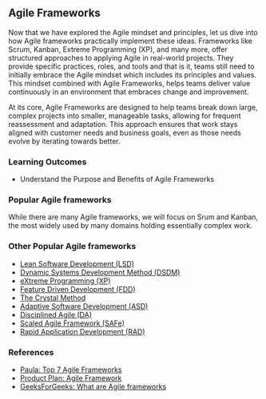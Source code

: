 ## Agile Frameworks

Now that we have explored the Agile mindset and principles, let us dive into how Agile frameworks practically implement these ideas. Frameworks like Scrum, Kanban, Extreme Programming (XP), and many more, offer structured approaches to applying Agile in real-world projects. They provide specific practices, roles, and tools and that is it, teams still need to initially embrace the Agile mindset which includes its principles and values. This mindset combined with Agile Frameworks, helps teams deliver value continuously in an environment that embraces change and improvement.

At its core, Agile Frameworks are designed to help teams break down large, complex projects into smaller, manageable tasks, allowing for frequent reassessment and adaptation. This approach ensures that work stays aligned with customer needs and business goals, even as those needs evolve by iterating towards better.

### Learning Outcomes

- Understand the Purpose and Benefits of Agile Frameworks

### Popular Agile frameworks

While there are many Agile frameworks, we will focus on Srum and Kanban, the most widely used by many domains holding essentially complex work.

### Other Popular Agile frameworks

- [Lean Software Development (LSD)](https://www.techtarget.com/searchsoftwarequality/definition/lean-programming)
- [Dynamic Systems Development Method (DSDM)](https://www.geeksforgeeks.org/dynamic-systems-development-method-dsdm/)
- [eXtreme Programming (XP)](http://www.extremeprogramming.org/)
- [Feature Driven Development (FDD)](https://agilemodeling.com/essays/fdd.htm)
- [The Crystal Method](https://www.geeksforgeeks.org/crystal-methods-in-agile-development-framework/)
- [Adaptive Software Development (ASD)](https://www.geeksforgeeks.org/adaptive-software-development-asd/)
- [Disciplined Agile (DA)](https://www.geeksforgeeks.org/disciplined-agile-delivery-dad-in-software-engineering/)
- [Scaled Agile Framework (SAFe)](https://www.geeksforgeeks.org/safe-scaled-agile-framework/)
- [Rapid Application Development (RAD)](https://www.geeksforgeeks.org/software-engineering-rapid-application-development-model-rad/)

### References

- [Paula: Top 7 Agile Frameworks](https://premieragile.com/types-of-agile-frameworks/)
- [Product Plan: Agile Framework](https://www.productplan.com/glossary/agile-framework/)
- [GeeksForGeeks: What are Agile frameworks](https://www.geeksforgeeks.org/what-are-agile-frameworks/)